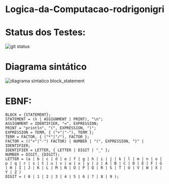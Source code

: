 # Logica-da-Computacao-rodrigonigri

# Status dos Testes:

![git status](http://3.129.230.99/svg/rodrigonigri/Logica-da-Computacao-rodrigonigri/)


# Diagrama sintático
![diagrama sintatico block_statement](https://user-images.githubusercontent.com/62730936/226499200-4905d6f5-4023-4a6b-8d34-f229d47c0f85.png)


# EBNF:
```
BLOCK = {STATEMENT};
STATEMENT = (λ | ASSIGNMENT | PRINT), "\n";
ASSIGNMENT = IDENTIFIER, "=", EXPRESSION;
PRINT = "println", "(", EXPRESSION, ")";
EXPRESSION = TERM, { ("+"|"-"), TERM };
TERM = FACTOR, { ("*"|"/"), FACTOR };
FACTOR = (("+"|"-") FACTOR) | NUMBER | "(", EXPRESSION, ")" | IDENTIFIER;
IDENTIFIER = LETTER, { LETTER | DIGIT | "_" };
NUMBER = DIGIT, {DIGIT};
LETTER = (a | b | c | d | e | f | g | h | i | j | k | l | m | n | o | p | q | r | s | t | u | v | w | x | y | z | A | B | C | D | E | F | G | H | I | J | K | L | M | N | O | P | Q | R | S | T | U | V | W | X | Y | Z )
DIGIT = ( 0 | 1 | 2 | 3 | 4 | 5 | 6 | 7 | 8 | 9 );
```
